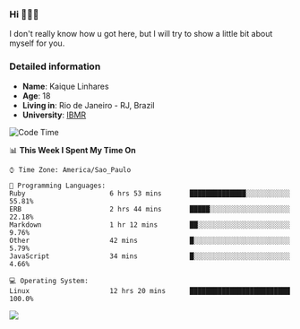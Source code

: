 ### Hi 🙋🏽‍♂️

I don't really know how u got here, but I will try to show a little bit about myself for you.

### Detailed information

* **Name**: Kaique Linhares
* **Age**: 18
* **Living in**: Rio  de Janeiro - RJ, Brazil
* **University**: [IBMR](https://www.ibmr.br/)

<!--START_SECTION:waka-->
![Code Time](http://img.shields.io/badge/Code%20Time-279%20hrs%2029%20mins-blue)

📊 **This Week I Spent My Time On** 

```text
⌚︎ Time Zone: America/Sao_Paulo

💬 Programming Languages: 
Ruby                     6 hrs 53 mins       ██████████████░░░░░░░░░░░   55.81% 
ERB                      2 hrs 44 mins       █████░░░░░░░░░░░░░░░░░░░░   22.18% 
Markdown                 1 hr 12 mins        ██░░░░░░░░░░░░░░░░░░░░░░░   9.76% 
Other                    42 mins             █░░░░░░░░░░░░░░░░░░░░░░░░   5.79% 
JavaScript               34 mins             █░░░░░░░░░░░░░░░░░░░░░░░░   4.66%

💻 Operating System: 
Linux                    12 hrs 20 mins      █████████████████████████   100.0%

```


<!--END_SECTION:waka-->

<a href="https://www.linkedin.com/in/kaique-linhares-25a840208/"  target="_blank"><img src="https://img.shields.io/badge/-LinkedIn-%230077B5?style=for-the-badge&logo=linkedin&logoColor=white" target="_blank"></a>
